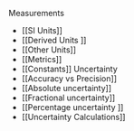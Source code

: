Measurements
- [[SI Units]]
- [[Derived Units ]]
- [[Other Units]]
- [[Metrics]]
- [[Constants]]
Uncertainty 
- [[Accuracy vs Precision]]
- [[Absolute uncertainty]]
- [[Fractional uncertainty]]
- [[Percentage uncertainty ]]
- [[Uncertainty Calculations]]
